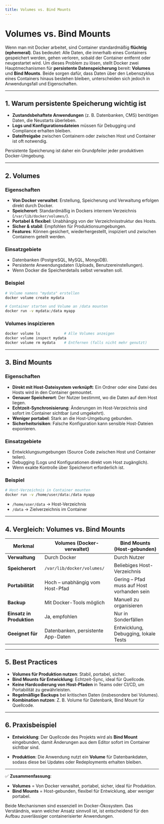 ```yaml
---
title: Volumes vs. Bind Mounts
---
```

# Volumes vs. Bind Mounts

Wenn man mit Docker arbeitet, sind Container standardmäßig **flüchtig (ephemeral)**. Das bedeutet: Alle Daten, die innerhalb eines Containers gespeichert werden, gehen verloren, sobald der Container entfernt oder neugestartet wird. Um dieses Problem zu lösen, stellt Docker zwei Hauptmechanismen für **persistente Datenspeicherung** bereit: **Volumes** und **Bind Mounts**. Beide sorgen dafür, dass Daten über den Lebenszyklus eines Containers hinaus bestehen bleiben, unterscheiden sich jedoch in Anwendungsfall und Eigenschaften.

---

## 1. Warum persistente Speicherung wichtig ist

* **Zustandsbehaftete Anwendungen** (z. B. Datenbanken, CMS) benötigen Daten, die Neustarts überleben.
* **Logs und Konfigurationsdateien** müssen für Debugging und Compliance erhalten bleiben.
* **Dateifreigabe** zwischen Containern oder zwischen Host und Container ist oft notwendig.

Persistente Speicherung ist daher ein Grundpfeiler jeder produktiven Docker-Umgebung.

---

## 2. Volumes

### Eigenschaften

* **Von Docker verwaltet**: Erstellung, Speicherung und Verwaltung erfolgen direkt durch Docker.
* **Speicherort**: Standardmäßig in Dockers internem Verzeichnis (`/var/lib/docker/volumes/`).
* **Portabel & flexibel**: Unabhängig von der Verzeichnisstruktur des Hosts.
* **Sicher & stabil**: Empfohlen für Produktionsumgebungen.
* **Features**: Können gesichert, wiederhergestellt, inspiziert und zwischen Containern geteilt werden.

### Einsatzgebiete

* Datenbanken (PostgreSQL, MySQL, MongoDB).
* Persistente Anwendungsdaten (Uploads, Benutzereinstellungen).
* Wenn Docker die Speicherdetails selbst verwalten soll.

### Beispiel

```bash
# Volume namens "mydata" erstellen
docker volume create mydata

# Container starten und Volume an /data mounten
docker run -v mydata:/data myapp
```

### Volumes inspizieren

```bash
docker volume ls           # Alle Volumes anzeigen
docker volume inspect mydata
docker volume rm mydata    # Entfernen (falls nicht mehr genutzt)
```

---

## 3. Bind Mounts

### Eigenschaften

* **Direkt mit Host-Dateisystem verknüpft**: Ein Ordner oder eine Datei des Hosts wird in den Container gemountet.
* **Genauer Speicherort**: Der Nutzer bestimmt, wo die Daten auf dem Host liegen.
* **Echtzeit-Synchronisierung**: Änderungen im Host-Verzeichnis sind sofort im Container sichtbar (und umgekehrt).
* **Weniger portabel**: Stark an die Host-Umgebung gebunden.
* **Sicherheitsrisiken**: Falsche Konfiguration kann sensible Host-Dateien exponieren.

### Einsatzgebiete

* Entwicklungsumgebungen (Source Code zwischen Host und Container teilen).
* Debugging (Logs und Konfigurationen direkt vom Host zugänglich).
* Wenn exakte Kontrolle über Speicherort erforderlich ist.

### Beispiel

```bash
# Host-Verzeichnis in Container mounten
docker run -v /home/user/data:/data myapp
```

* `/home/user/data` → Host-Verzeichnis
* `/data` → Zielverzeichnis im Container

---

## 4. Vergleich: Volumes vs. Bind Mounts

| Merkmal                   | Volumes (Docker-verwaltet)         | Bind Mounts (Host-gebunden)                |
| ------------------------- | ---------------------------------- | ------------------------------------------ |
| **Verwaltung**            | Durch Docker                       | Durch Nutzer                               |
| **Speicherort**           | `/var/lib/docker/volumes/`         | Beliebiges Host-Verzeichnis                |
| **Portabilität**          | Hoch – unabhängig vom Host-Pfad    | Gering – Pfad muss auf Host vorhanden sein |
| **Backup**                | Mit Docker-Tools möglich           | Manuell zu organisieren                    |
| **Einsatz in Produktion** | Ja, empfohlen                      | Nur in Sonderfällen                        |
| **Geeignet für**          | Datenbanken, persistente App-Daten | Entwicklung, Debugging, lokale Tests       |

---

## 5. Best Practices

* **Volumes für Produktion nutzen**: Stabil, portabel, sicher.
* **Bind Mounts für Entwicklung**: Echtzeit-Sync, ideal für Quellcode.
* **Keine Hardcodierung von Host-Pfaden** in Teams oder CI/CD, um Portabilität zu gewährleisten.
* **Regelmäßige Backups** bei kritischen Daten (insbesondere bei Volumes).
* **Kombination nutzen**: Z. B. Volume für Datenbank, Bind Mount für Quellcode.

---

## 6. Praxisbeispiel

* **Entwicklung**:
  Der Quellcode des Projekts wird als **Bind Mount** eingebunden, damit Änderungen aus dem Editor sofort im Container sichtbar sind.

* **Produktion**:
  Die Anwendung nutzt ein **Volume** für Datenbankdaten, sodass diese bei Updates oder Redeployments erhalten bleiben.

---

✅ **Zusammenfassung**:

* **Volumes** = Von Docker verwaltet, portabel, sicher, ideal für Produktion.
* **Bind Mounts** = Host-gebunden, flexibel für Entwicklung, aber weniger portabel.

Beide Mechanismen sind essenziell im Docker-Ökosystem. Das Verständnis, wann welcher Ansatz sinnvoll ist, ist entscheidend für den Aufbau zuverlässiger containerisierter Anwendungen.
